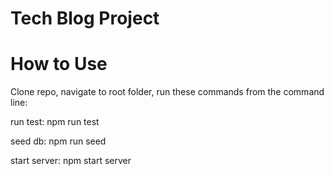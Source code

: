 # Tech Blog Project #

# How to Use #
Clone repo, navigate to root folder, run these commands from the command line:

run test:
npm run test

seed db:
npm run seed

start server:
npm start server

